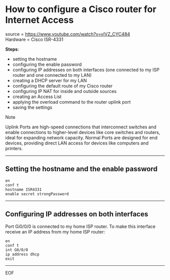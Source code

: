 # How to configure a Cisco router for Internet Access

source = https://www.youtube.com/watch?v=vIVZ_CYC484  
Hardware = Cisco ISR-4331  

**Steps**:
- setting the hostname
- configuring the enable password
- configuring IP addresses on both interfaces (one connected to my ISP router and one connected to my LAN)
- creating a DHCP server for my LAN
- configuring the default route of my Cisco router
- configuring IP NAT for inside and outside sources
- creating an Access List
- applying the overload command to the router uplink port
- saving the settings

>[!note]
>Uplink Ports are high-speed connections that interconnect switches and enable connections to higher-level devices like core switches and routers, ideal for expanding network capacity. Normal Ports are designed for end devices, providing direct LAN access for devices like computers and printers.

---

## Setting the hostname and the enable password

```
en
conf t
hostname ISR4331
enable secret strongPassword
```

---

## Configuring IP addresses on both interfaces

Port Gi0/0/0 is connected to my home ISP router. To make this interface receive an IP address from my home ISP router:
```
en
conf t
int G0/0/0
ip address dhcp
exit
```




---
EOF
